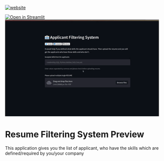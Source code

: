 [![website](https://img.shields.io/website?up_message=online&url=https%3A%2F%2Fashishlotake.com%2F)](https://ashishlotake.com/)

[![Open in Streamlit](https://static.streamlit.io/badges/streamlit_badge_black_white.svg)](https://share.streamlit.io/ashishlotake/resume-filtering-system/app.py)
[![Awesome ](./resume_project_preview.gif)](https://share.streamlit.io/ashishlotake/resume-filtering-system/app.py)


# Resume Filtering System Preview
This application gives you the list of applicant, who have the skills which are defined/required by you/your company
